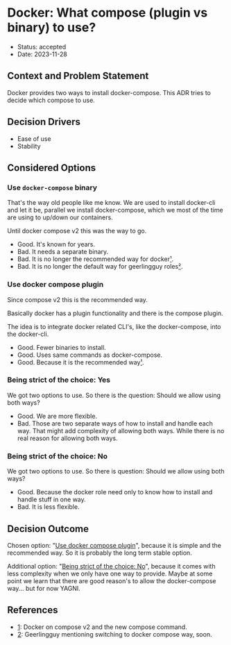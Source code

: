 # Docker: What compose (plugin vs binary) to use?

* Status: accepted
* Date: 2023-11-28

## Context and Problem Statement

Docker provides two ways to install docker-compose. This ADR tries to decide which compose to use.

## Decision Drivers

* Ease of use
* Stability

## Considered Options

### Use `docker-compose` binary

That's the way old people like me know. We are used to install docker-cli and let it be, 
parallel we install docker-compose, which we most of the time are using to up/down our containers.

Until docker compose v2 this was the way to go.

* Good. It's known for years.
* Bad. It needs a separate binary.
* Bad. It is no longer the recommended way for docker[¹][1].
* Bad. It is no longer the default way for geerlingguy roles[²][2].

### Use docker compose plugin

Since compose v2 this is the recommended way.

Basically docker has a plugin functionality and there is the compose plugin. 

The idea is to integrate docker related CLI's, like the docker-compose, into the docker-cli.

* Good. Fewer binaries to install.
* Good. Uses same commands as docker-compose.
* Good. Because it is the recommended way[¹][1].

### Being strict of the choice: Yes

We got two options to use. So there is the question: Should we allow using both ways?

* Good. We are more flexible.
* Bad. Those are two separate ways of how to install and handle each way. That might add complexity 
  of allowing both ways. While there is no real reason for allowing both ways.

### Being strict of the choice: No

We got two options to use. So there is question: Should we allow using both ways?

* Good. Because the docker role need only to know how to install and handle stuff in one way.
* Bad. It is less flexible.

## Decision Outcome

Chosen option: "[Use docker compose plugin](#use-docker-compose-plugin)", because it is simple and 
the recommended way. So it is probably the long term stable option.

Additional option: "[Being strict of the choice: No](#being-strict-of-the-choice-no)", because it comes with less complexity when 
we only have one way to provide. Maybe at some point we learn that there are good reason's to allow 
the docker-compose way... but for now YAGNI.

## References

* [1][1]: Docker on compose v2 and the new compose command.
* [2][2]: Geerlingguy mentioning switching to docker compose way, soon.

[1]: https://docs.docker.com/compose/#compose-v2-and-the-new-docker-compose-command
[2]: https://github.com/geerlingguy/ansible-role-docker/issues/375#issuecomment-1258701068
